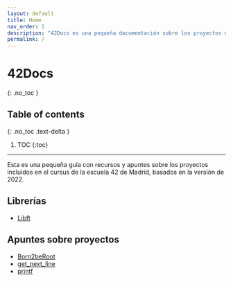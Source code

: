 ```yaml
---
layout: default
title: Home
nav_order: 1
description: "42Docs es una pequeña documentación sobre los proyectos del cursus versión 2022"
permalink: /
---
```


# 42Docs
{: .no_toc }

## Table of contents
{: .no_toc .text-delta }

1. TOC
{:toc}


---

Esta es una pequeña guía con recursos y apuntes sobre los proyectos
incluidos en el cursus de la escuela 42 de Madrid, basados en la
versión de 2022.

## Librerías

- [Libft](./libs/libft.html)

## Apuntes sobre proyectos

- [Born2beRoot](./projects/born2beroot.html)
- [get_next_line](./projects/get_next_line.html)
- [printf](./projects/printf.html)
